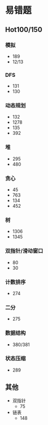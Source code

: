 # 易错题

## Hot100/150

### 模拟

- 189
- 12/13

### DFS

- 131
- 130

### 动态规划

- 132
- 1278
- 135
- 392

### 堆

- 295
- 480

### 贪心

- 45
- 763
- 134
- 452

### 树

- 1306
- 1345

### 双指针/滑动窗口

- 80
- 30

### 计数排序

- 274

### 二分

- 275

### 数据结构

- 380/381

### 状态压缩

- 289

## 其他

- 双指针
  - 75
- 链表
  - 148
